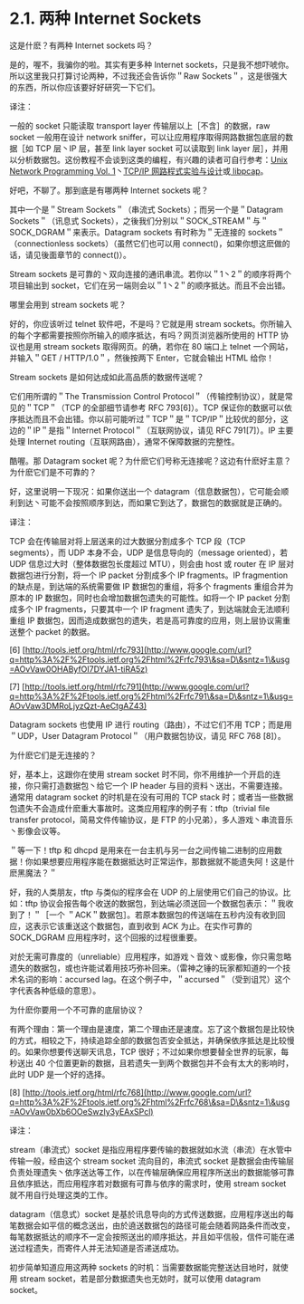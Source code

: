 # 2.1. 两种 Internet Sockets

这是什麽？有两种 Internet sockets 吗？

是的，喔不，我骗你的啦。其实有更多种 Internet sockets，只是我不想吓唬你。所以这里我只打算讨论两种，不过我还会告诉你＂Raw Sockets＂，这是很强大的东西，所以你应该要好好研究一下它们。

译注：

一般的 socket 只能读取 transport layer 传输层以上［不含］的数据，raw socket 一般用在设计 network sniffer，可以让应用程序取得网路数据包底层的数据［如 TCP 层丶IP 层，甚至 link layer socket 可以读取到 link layer 层］，并用以分析数据包。这份教程不会谈到这类的编程，有兴趣的读者可自行参考：[Unix Network Programming Vol. 1](http://www.google.com/url?q=http%3A%2F%2Fwww.amazon.com%2Fgp%2Fproduct%2F0131411551%2Fref%3Das\_li\_tf\_tl%3Fie%3DUTF8%26camp%3D1789%26creative%3D9325%26creativeASIN%3D0131411551%26linkCode%3Das2%26tag%3Dapla0fb9-20\&sa=D\&sntz=1\&usg=AOvVaw3WmiGfMTYE25kH5xUOzW7j)丶[TCP/IP 网路程式实验与设计](http://www.google.com/url?q=http%3A%2F%2Fwww.books.com.tw%2Fexep%2Fassp.php%2Fmyliao2007%2Fproducts%2F0010384126%3Futm\_source%3Dmyliao2007%26utm\_medium%3Dap-books%26utm\_content%3Drecommend%26utm\_campaign%3Dap-201404\&sa=D\&sntz=1\&usg=AOvVaw1GRHMXp5KPC2PD7QXpxurF)或[ libpcap](http://www.google.com/url?q=http%3A%2F%2Fsourceforge.net%2Fprojects%2Flibpcap%2F\&sa=D\&sntz=1\&usg=AOvVaw0n\_SibM2GOKK\_PdgOj1kI3)。

好吧，不聊了。那到底是有哪两种 Internet sockets 呢？

其中一个是＂Stream Sockets＂（串流式 Sockets）；而另一个是＂Datagram Sockets＂（讯息式 Sockets），之後我们分别以＂SOCK\_STREAM＂与＂SOCK\_DGRAM＂来表示。Datagram sockets 有时称为＂无连接的 sockets＂（connectionless sockets）（虽然它们也可以用 connect()，如果你想这麽做的话，请见後面章节的 connect()）。

Stream sockets 是可靠的丶双向连接的通讯串流。若你以＂1丶2＂的顺序将两个项目输出到 socket，它们在另一端则会以＂1丶2＂的顺序抵达。而且不会出错。

哪里会用到 stream sockets 呢？

好的，你应该听过 telnet 软件吧，不是吗？它就是用 stream sockets。你所输入的每个字都需要按照你所输入的顺序抵达，有吗？网页浏览器所使用的 HTTP 协议也是用 stream sockets 取得网页。的确，若你在 80 端口上 telnet 一个网站，并输入＂GET / HTTP/1.0＂，然後按两下 Enter，它就会输出 HTML 给你！

Stream sockets 是如何达成如此高品质的数据传送呢？

它们用所谓的＂The Transmission Control Protocol＂（传输控制协议），就是常见的＂TCP＂（TCP 的全部细节请参考 RFC 793\[6]）。TCP 保证你的数据可以依序抵达而且不会出错。你以前可能听过＂TCP＂是＂TCP/IP＂比较优的部分，这边的＂IP＂是指＂Internet Protocol＂（互联网协议，请见 RFC 791\[7]）。IP 主要处理 Internet routing（互联网路由），通常不保障数据的完整性。

酷喔。那 Datagram socket 呢？为什麽它们号称无连接呢？这边有什麽好主意？为什麽它们是不可靠的？

好，这里说明一下现况：如果你送出一个 datagram（信息数据包），它可能会顺利到达丶可能不会按照顺序到达，而如果它到达了，数据包的数据就是正确的。

译注：

TCP 会在传输层对将上层送来的过大数据分割成多个 TCP 段（TCP segments），而 UDP 本身不会，UDP 是信息导向的（message oriented），若 UDP 信息过大时（整体数据包长度超过 MTU），则会由 host 或 router 在 IP 层对数据包进行分割，将一个 IP packet 分割成多个 IP fragments。IP fragmention 的缺点是，到达端的系统需要做 IP 数据包的重组，将多个 fragments 重组合并为原本的 IP 数据包，同时也会增加数据包遗失的可能性。如将一个 IP packet 分割成多个 IP fragments，只要其中一个 IP fragment 遗失了，到达端就会无法顺利重组 IP 数据包，因而造成数据包的遗失，若是高可靠度的应用，则上层协议需重送整个 packet 的数据。

\[6] [http://tools.ietf.org/html/rfc793](http://www.google.com/url?q=http%3A%2F%2Ftools.ietf.org%2Fhtml%2Frfc793\&sa=D\&sntz=1\&usg=AOvVaw0OHAByfOI7DYJA1-tiRA5z)

\[7] [http://tools.ietf.org/html/rfc791](http://www.google.com/url?q=http%3A%2F%2Ftools.ietf.org%2Fhtml%2Frfc791\&sa=D\&sntz=1\&usg=AOvVaw3DMRoLjyzQzt-AeCtgAZ43)

Datagram sockets 也使用 IP 进行 routing（路由），不过它们不用 TCP；而是用＂UDP，User Datagram Protocol＂（用户数据包协议，请见 RFC 768 \[8]）。

为什麽它们是无连接的？

好，基本上，这跟你在使用 stream socket 时不同，你不用维护一个开启的连接，你只需打造数据包丶给它一个 IP header 与目的资料丶送出，不需要连接。通常用 datagram socket 的时机是在没有可用的 TCP stack 时；或者当一些数据包遗失不会造成什麽重大事故时。这类应用程序的例子有：tftp（trivial file transfer protocol，简易文件传输协议，是 FTP 的小兄弟），多人游戏丶串流音乐丶影像会议等。

＂等一下！tftp 和 dhcpd 是用来在一台主机与另一台之间传输二进制的应用数据！你如果想要应用程序能在数据抵达时正常运作，那数据就不能遗失阿！这是什麽黑魔法？＂

好，我的人类朋友，tftp 与类似的程序会在 UDP 的上层使用它们自己的协议。比如：tftp 协议会报告每个收送的数据包，到达端必须送回一个数据包表示：＂我收到了！＂［一个 ＂ACK＂数据包］。若原本数据包的传送端在五秒内没有收到回应，这表示它该重送这个数据包，直到收到 ACK 为止。在实作可靠的 SOCK\_DGRAM 应用程序时，这个回报的过程很重要。

对於无需可靠度的（unreliable）应用程序，如游戏丶音效丶或影像，你只需忽略遗失的数据包，或也许能试着用技巧弥补回来。（雷神之锤的玩家都知道的一个技术名词的影响：accursed lag。在这个例子中，＂accursed＂（受到诅咒）这个字代表各种低级的意思）。

为什麽你要用一个不可靠的底层协议？

有两个理由：第一个理由是速度，第二个理由还是速度。忘了这个数据包是比较快的方式，相较之下，持续追踪全部的数据包否安全抵达，并确保依序抵达是比较慢的。如果你想要传送聊天讯息，TCP 很好；不过如果你想要替全世界的玩家，每秒送出 40 个位置更新的数据，且若遗失一到两个数据包并不会有太大的影响时，此时 UDP 是一个好的选择。

\[8] [http://tools.ietf.org/html/rfc768](http://www.google.com/url?q=http%3A%2F%2Ftools.ietf.org%2Fhtml%2Frfc768\&sa=D\&sntz=1\&usg=AOvVaw0bXb6OOeSwzIy3yEAxSPcl)

译注：

stream（串流式）socket 是指应用程序要传输的数据就如水流（串流）在水管中传输一般，经由这个 stream socket 流向目的，串流式 socket 是数据会由传输层负责处理遗失丶依序送达等工作，以在传输层确保应用程序所送出的数据能够可靠且依序抵达，而应用程序若对数据有可靠与依序的需求时，使用 stream socket 就不用自行处理这类的工作。

datagram（信息式）socket 是基於讯息导向的方式传送数据，应用程序送出的每笔数据会如平信的概念送出，由於遶送数据包的路径可能会随着网路条件而改变，每笔数据抵达的顺序不一定会按照送出的顺序抵达，并且如平信般，信件可能在递送过程遗失，而寄件人并无法知道是否递送成功。

初步简单知道应用这两种 sockets 的时机：当需要数据能完整送达目地时，就使用 stream socket，若是部分数据遗失也无妨时，就可以使用 datagram socket。
